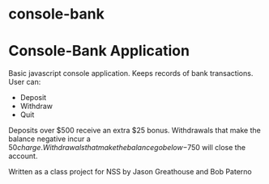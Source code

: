 console-bank
============

# Console-Bank Application
Basic javascript console application.  Keeps records of bank transactions.
User can:
* Deposit
* Withdraw
* Quit

Deposits over $500 receive an extra $25 bonus.
Withdrawals that make the balance negative incur a $50 charge.
Withdrawals that make the balance go below -$750 will close the account.

Written as a class project for NSS by Jason Greathouse and Bob Paterno

